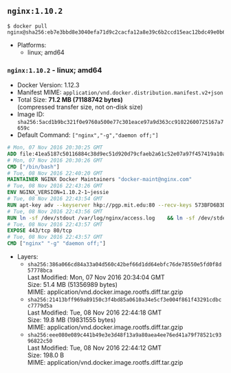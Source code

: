 ## `nginx:1.10.2`

```console
$ docker pull nginx@sha256:eb7e3bbd8e3040efa71d9c2cacfa12a8e39c6b2ccd15eac12bdc49e0b66cee63
```

-	Platforms:
	-	linux; amd64

### `nginx:1.10.2` - linux; amd64

-	Docker Version: 1.12.3
-	Manifest MIME: `application/vnd.docker.distribution.manifest.v2+json`
-	Total Size: **71.2 MB (71188742 bytes)**  
	(compressed transfer size, not on-disk size)
-	Image ID: `sha256:5acd1b9bc321f0e9760a500e77c301eace97a9d363cc91022600725167a7659c`
-	Default Command: `["nginx","-g","daemon off;"]`

```dockerfile
# Mon, 07 Nov 2016 20:30:25 GMT
ADD file:41ea5187c50116884c38d9ec51d920d79cfaeb2a61c52e07a97f457419a10a4f in / 
# Mon, 07 Nov 2016 20:30:26 GMT
CMD ["/bin/bash"]
# Tue, 08 Nov 2016 22:40:20 GMT
MAINTAINER NGINX Docker Maintainers "docker-maint@nginx.com"
# Tue, 08 Nov 2016 22:43:26 GMT
ENV NGINX_VERSION=1.10.2-1~jessie
# Tue, 08 Nov 2016 22:43:54 GMT
RUN apt-key adv --keyserver hkp://pgp.mit.edu:80 --recv-keys 573BFD6B3D8FBC641079A6ABABF5BD827BD9BF62 	&& echo "deb http://nginx.org/packages/debian/ jessie nginx" >> /etc/apt/sources.list 	&& apt-get update 	&& apt-get install --no-install-recommends --no-install-suggests -y 						ca-certificates 						nginx=${NGINX_VERSION} 						nginx-module-xslt 						nginx-module-geoip 						nginx-module-image-filter 						nginx-module-perl 						nginx-module-njs 						gettext-base 	&& rm -rf /var/lib/apt/lists/*
# Tue, 08 Nov 2016 22:43:56 GMT
RUN ln -sf /dev/stdout /var/log/nginx/access.log 	&& ln -sf /dev/stderr /var/log/nginx/error.log
# Tue, 08 Nov 2016 22:43:57 GMT
EXPOSE 443/tcp 80/tcp
# Tue, 08 Nov 2016 22:43:57 GMT
CMD ["nginx" "-g" "daemon off;"]
```

-	Layers:
	-	`sha256:386a066cd84a33a04d560c42bef66d1dd64ebfc76de78550e5fd0f8d57778bca`  
		Last Modified: Mon, 07 Nov 2016 20:34:04 GMT  
		Size: 51.4 MB (51356989 bytes)  
		MIME: application/vnd.docker.image.rootfs.diff.tar.gzip
	-	`sha256:21413bff969a89150c3f4bd85a0610a34e5cf3e004f861f43291cdbcc7779d5a`  
		Last Modified: Tue, 08 Nov 2016 22:44:18 GMT  
		Size: 19.8 MB (19831555 bytes)  
		MIME: application/vnd.docker.image.rootfs.diff.tar.gzip
	-	`sha256:eee080e089c441b49e3e3d48f13a9a80aea4ee76ed41a79f78521c9396822c50`  
		Last Modified: Tue, 08 Nov 2016 22:44:12 GMT  
		Size: 198.0 B  
		MIME: application/vnd.docker.image.rootfs.diff.tar.gzip
